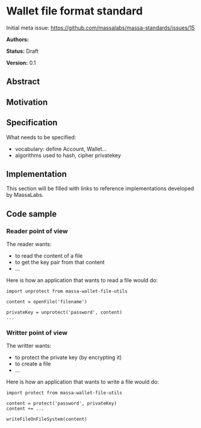 # Wallet file format standard

Initial meta issue: <https://github.com/massalabs/massa-standards/issues/15>

**Authors:**

**Status:** Draft

**Version:** 0.1

## Abstract

## Motivation

## Specification

What needs to be specified:

- vocabulary: define Account, Wallet...
- algorithms used to hash, cipher privatekey

## Implementation

This section will be filled with links to reference implementations developed by MassaLabs.

## Code sample

### Reader point of view

The reader wants:

- to read the content of a file
- to get the key pair from that content
- ...

Here is how an application that wants to read a file would do:

```text
import unprotect from massa-wallet-file-utils

content = openFile('filename')

privateKey = unprotect('password', content)
...

```

### Writter point of view

The writter wants:

- to protect the private key (by encrypting it)
- to create a file
- ...

Here is how an application that wants to write a file would do:

```text
import protect from massa-wallet-file-utils

content = protect('password', privateKey)
content += ...

writeFileOnFileSystem(content)
```
